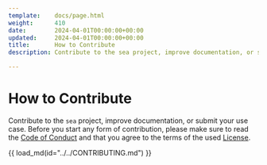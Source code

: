 ```yaml
---
template:    docs/page.html
weight:      410
date:        2024-04-01T00:00:00+00:00
updated:     2024-04-01T00:00:00+00:00
title:       How to Contribute
description: Contribute to the sea project, improve documentation, or submit your use case.

---
```


# How to Contribute

Contribute to the `sea` project, improve documentation, or submit your use case.
Before you start any form of contribution, please make sure to read the [Code of Conduct](../code-of-conduct/) and that you agree to the terms of the used [License](../license/).

{{ load_md(id="../../CONTRIBUTING.md") }}
